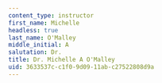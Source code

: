```yaml
---
content_type: instructor
first_name: Michelle
headless: true
last_name: O'Malley
middle_initial: A
salutation: Dr.
title: Dr. Michelle A O'Malley
uid: 3633537c-c1f0-9d09-11ab-c27522808d9a
---
```

